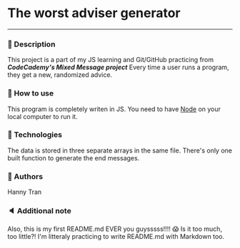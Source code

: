 # The worst adviser generator
----
### 📄 Description
This project is a part of my JS learning and Git/GitHub practicing from ***CodeCademy's Mixed Message project***
Every time a user runs a program, they get a new, randomized advice.
### 🤙 How to use
This program is completely writen in JS. You need to have [Node](https://www.codecademy.com/article/setting-up-node-locally) on your local computer to run it.
### 🧰 Technologies
The data is stored in three separate arrays in the same file. 
There's only one built function to generate the end messages.
### 🤖 Authors
Hanny Tran
### 🔈 Additional note 
Also, this is my first README.md EVER you guysssss!!!! 😱 
Is it too much, too little?! I'm litteraly practicing to write README.md with Markdown too.
